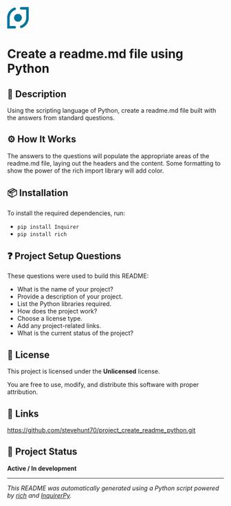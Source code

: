 <img src="./images/logo_dot.png" alt="Project Logo" width="50" height="50">


# Create a readme.md file using Python

## 📝 Description
Using the scripting language of Python, create a readme.md file built with the answers from standard questions.

## ⚙️ How It Works
The answers to the questions will populate the appropriate areas of the readme.md file, laying out the headers and the content. Some formatting to show the power of the rich import library will add color.

## 📦 Installation
To install the required dependencies, run:
- `pip install Inquirer`
- `pip install rich`

## ❓ Project Setup Questions
These questions were used to build this README:

- What is the name of your project?
- Provide a description of your project.
- List the Python libraries required.
- How does the project work?
- Choose a license type.
- Add any project-related links.
- What is the current status of the project?

## 🔐 License
This project is licensed under the **Unlicensed** license.

You are free to use, modify, and distribute this software with proper attribution.

## 🔗 Links
https://github.com/stevehunt70/project_create_readme_python.git

## 🚦 Project Status
**Active / In development**

---

_This README was automatically generated using a Python script powered by [rich](https://github.com/Textualize/rich) and [InquirerPy](https://github.com/kazhala/InquirerPy)._
